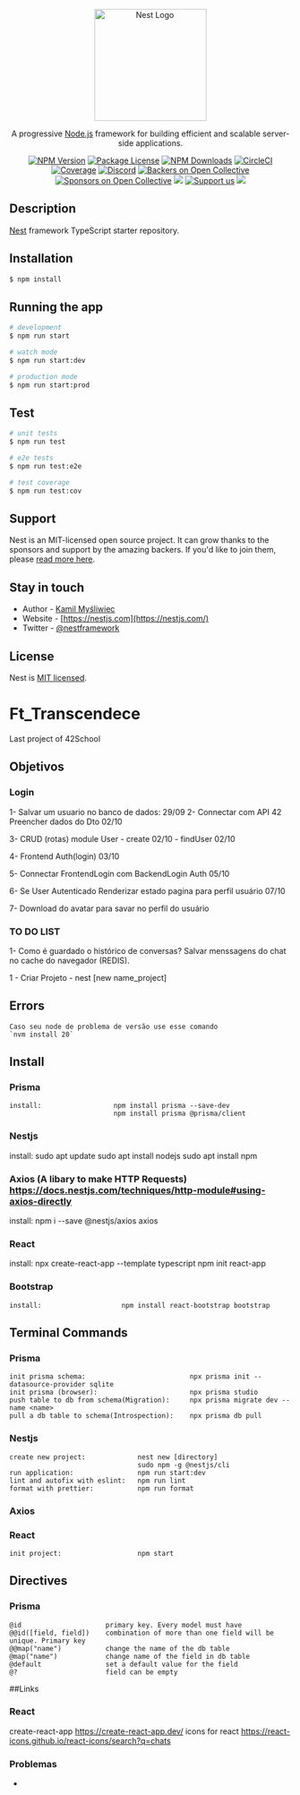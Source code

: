 <p align="center">
  <a href="http://nestjs.com/" target="blank"><img src="https://nestjs.com/img/logo-small.svg" width="200" alt="Nest Logo" /></a>
</p>

[circleci-image]: https://img.shields.io/circleci/build/github/nestjs/nest/master?token=abc123def456
[circleci-url]: https://circleci.com/gh/nestjs/nest

  <p align="center">A progressive <a href="http://nodejs.org" target="_blank">Node.js</a> framework for building efficient and scalable server-side applications.</p>
    <p align="center">
<a href="https://www.npmjs.com/~nestjscore" target="_blank"><img src="https://img.shields.io/npm/v/@nestjs/core.svg" alt="NPM Version" /></a>
<a href="https://www.npmjs.com/~nestjscore" target="_blank"><img src="https://img.shields.io/npm/l/@nestjs/core.svg" alt="Package License" /></a>
<a href="https://www.npmjs.com/~nestjscore" target="_blank"><img src="https://img.shields.io/npm/dm/@nestjs/common.svg" alt="NPM Downloads" /></a>
<a href="https://circleci.com/gh/nestjs/nest" target="_blank"><img src="https://img.shields.io/circleci/build/github/nestjs/nest/master" alt="CircleCI" /></a>
<a href="https://coveralls.io/github/nestjs/nest?branch=master" target="_blank"><img src="https://coveralls.io/repos/github/nestjs/nest/badge.svg?branch=master#9" alt="Coverage" /></a>
<a href="https://discord.gg/G7Qnnhy" target="_blank"><img src="https://img.shields.io/badge/discord-online-brightgreen.svg" alt="Discord"/></a>
<a href="https://opencollective.com/nest#backer" target="_blank"><img src="https://opencollective.com/nest/backers/badge.svg" alt="Backers on Open Collective" /></a>
<a href="https://opencollective.com/nest#sponsor" target="_blank"><img src="https://opencollective.com/nest/sponsors/badge.svg" alt="Sponsors on Open Collective" /></a>
  <a href="https://paypal.me/kamilmysliwiec" target="_blank"><img src="https://img.shields.io/badge/Donate-PayPal-ff3f59.svg"/></a>
    <a href="https://opencollective.com/nest#sponsor"  target="_blank"><img src="https://img.shields.io/badge/Support%20us-Open%20Collective-41B883.svg" alt="Support us"></a>
  <a href="https://twitter.com/nestframework" target="_blank"><img src="https://img.shields.io/twitter/follow/nestframework.svg?style=social&label=Follow"></a>
</p>
  <!--[![Backers on Open Collective](https://opencollective.com/nest/backers/badge.svg)](https://opencollective.com/nest#backer)
  [![Sponsors on Open Collective](https://opencollective.com/nest/sponsors/badge.svg)](https://opencollective.com/nest#sponsor)-->

## Description

[Nest](https://github.com/nestjs/nest) framework TypeScript starter repository.

## Installation

```bash
$ npm install
```

## Running the app

```bash
# development
$ npm run start

# watch mode
$ npm run start:dev

# production mode
$ npm run start:prod
```

## Test

```bash
# unit tests
$ npm run test

# e2e tests
$ npm run test:e2e

# test coverage
$ npm run test:cov
```

## Support

Nest is an MIT-licensed open source project. It can grow thanks to the sponsors and support by the amazing backers. If you'd like to join them, please [read more here](https://docs.nestjs.com/support).

## Stay in touch

- Author - [Kamil Myśliwiec](https://kamilmysliwiec.com)
- Website - [https://nestjs.com](https://nestjs.com/)
- Twitter - [@nestframework](https://twitter.com/nestframework)

## License

Nest is [MIT licensed](LICENSE).


# Ft_Transcendece
Last project of 42School


## Objetivos

  ### Login
  1- Salvar um usuario no banco de dados:                              29/09
  2- Connectar com API 42
      Preencher dados do Dto                                           02/10

  3- CRUD (rotas) module User
      - create                                                         02/10
      - findUser                                                       02/10

  4- Frontend Auth(login)                                              03/10

  5- Connectar FrontendLogin com BackendLogin Auth                     05/10

  6- Se User Autenticado Renderizar estado pagina para perfil usuário  07/10

  7- Download do avatar para savar no perfil do usuário                


 ### TO DO LIST

  1-  Como é guardado o histórico de conversas?
      Salvar menssagens do chat no cache do navegador (REDIS).






1 - Criar Projeto - nest [new name_project]

## Errors
   
    Caso seu node de problema de versão use esse comando
    `nvm install 20`


## Install

  ### Prisma

    install:                  npm install prisma --save-dev
                              npm install prisma @prisma/client
  ### Nestjs

  install:                    sudo apt update
	                            sudo apt install nodejs
	                            sudo apt install npm

  ### Axios (A libary to make HTTP Requests) https://docs.nestjs.com/techniques/http-module#using-axios-directly

  install:                    npm i --save @nestjs/axios axios

  ### React

  install:                    npx create-react-app <name> --template typescript
                              npm init react-app <name>

  ### Bootstrap

    install:                    npm install react-bootstrap bootstrap

## Terminal Commands

  ### Prisma

    init prisma schema:                          npx prisma init --datasource-provider sqlite
    init prisma (browser):                       npx prisma studio
    push table to db from schema(Migration):     npx prisma migrate dev --name <name>
    pull a db table to schema(Introspection):    npx prisma db pull


  ### Nestjs

    create new project:             nest new [directory]
                                    sudo npm -g @nestjs/cli
    run application:                npm run start:dev
    lint and autofix with eslint:   npm run lint
    format with prettier:           npm run format

  ### Axios

  ### React

    init project:                   npm start

  ## Directives

  ### Prisma
    @id                     primary key. Every model must have 
    @@id([field, field])    combination of more than one field will be unique. Primary key
    @@map("name")           change the name of the db table
    @map("name")            change name of the field in db table
    @default                set a default value for the field
    @?                      field can be empty


  ##Links

  ### React

  create-react-app            https://create-react-app.dev/
  icons for react             https://react-icons.github.io/react-icons/search?q=chats

  ### Problemas

  - 